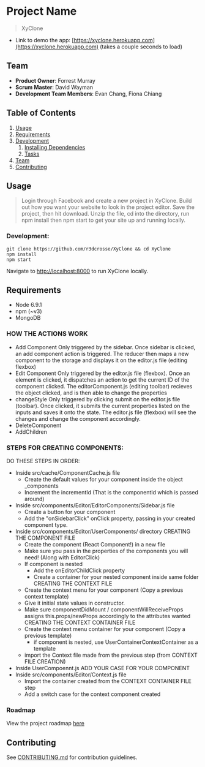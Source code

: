 # Project Name
> XyClone
- Link to demo the app: [https://xyclone.herokuapp.com](https://xyclone.herokuapp.com) (takes a couple seconds to load)

## Team

  - __Product Owner__: Forrest Murray
  - __Scrum Master__: David Wayman
  - __Development Team Members__: Evan Chang, Fiona Chiang

## Table of Contents

1. [Usage](#Usage)
1. [Requirements](#requirements)
1. [Development](#development)
    1. [Installing Dependencies](#installing-dependencies)
    1. [Tasks](#tasks)
1. [Team](#team)
1. [Contributing](#contributing)

## Usage

> Login through Facebook and create a new project in XyClone. 
> Build out how you want your website to look in the project editor.
> Save the project, then hit download.
> Unzip the file, cd into the directory, run npm install then npm start to get your site up and running locally.

### Development:
```
git clone https://github.com/r3dcrosse/XyClone && cd XyClone
npm install
npm start
```
Navigate to [http://localhost:8000](http://localhost:8000) to run XyClone locally.

## Requirements

- Node 6.9.1
- npm (~v3)
- MongoDB

### HOW THE ACTIONS WORK

- Add Component
  Only triggered by the sidebar. Once sidebar is clicked, an add component action is triggered. The reducer then maps a new component to the storage and displays it on the editor.js file (editing flexbox)
- Edit Component
  Only triggered by the editor.js file (flexbox). Once an element is clicked, it dispatches an action to get the current ID of the component clicked. The editorComponent.js (editing toolbar) recieves the object clicked, and is then able to change the properties
- changeStyle
  Only triggered by clicking submit on the editor.js file (toolbar). Once clicked, it submits the current properties listed on the inputs and saves it onto the state. The editor.js file (flexbox) will see the changes and change the component accordingly.
- DeleteComponent
- AddChildren

### STEPS FOR CREATING COMPONENTS:

DO THESE STEPS IN ORDER:

  - Inside src/cache/ComponentCache.js file
    - Create the default values for your component inside the object _components
    - Increment the incrementId (That is the componentId which is passed around)
  - Inside src/components/Editor/EditorComponents/Sidebar.js file
    - Create a button for your component
    - Add the "onSidebarClick" onClick property, passing in your created component type.
  - Inside src/components/Editor/UserComponents/ directory
    CREATING THE COMPONENT FILE
      - Create the component (React Component!) in a new file
      - Make sure you pass in the properties of the components you will need! (Along with EditorClick)
      - If component is nested
        - Add the onEditorChildClick property
        - Create a container for your nested component inside same folder
    CREATING THE CONTEXT FILE
      - Create the context menu for your component (Copy a previous context template)
      - Give it initial state values in constructor.
      - Make sure componentDidMount / componentWillReceiveProps assigns this.props/newProps accordingly to the attributes wanted
    CREATING THE CONTEXT CONTAINER FILE
      - Create the context menu container for your component (Copy a previous template)
        - if component is nested, use UserContainerContextContainer as a template
      - import the Context file made from the previous step (from CONTEXT FILE CREATION)
  - Inside UserCompoennt.js
    ADD YOUR CASE FOR YOUR COMPONENT
  - Inside src/components/Editor/Context.js file
    - Import the container created from the CONTEXT CONTAINER FILE step
    - Add a switch case for the context component created

### Roadmap

View the project roadmap [here](https://github.com/ScintillantShallots/XyClone/issues)


## Contributing

See [CONTRIBUTING.md](readme/_CONTRIBUTING.md) for contribution guidelines.
